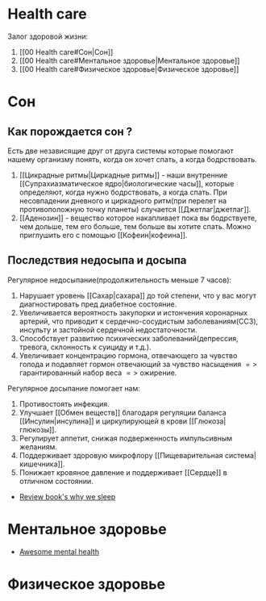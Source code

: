 # Health care
Залог здоровой жизни:
1. [[00 Health care#Сон|Сон]]
2. [[00 Health care#Ментальное здоровье|Ментальное здоровье]]
3. [[00 Health care#Физическое здоровье|Физическое здоровье]]

# Сон
## Как порождается сон ?
Есть две независящие друг от друга системы которые помогают нашему организму понять, когда он хочет спать, а когда бодрствовать.
1. [[Цикрадные ритмы|Циркадные ритмы]] - наши внутренние [[Супрахиазматическое ядро|биологические часы]], которые определяют, когда нужно бодрствовать, а когда спать. При несовпадении дневного и циркадного ритм(при перелет на противоположную точку планеты) случается [[Джетлаг|джетлаг]].
2. [[Аденозин]] - вещество которое накапливает пока вы бодрствуете, чем дольше, тем его больше, тем больше вы хотите спать. Можно приглушить его с помощью [[Кофеин|кофеина]].

## Последствия недосыпа и досыпа
Регулярное недосыпание(продолжительность меньше 7 часов):
1. Нарушает уровень [[Сахар|сахара]] до той степени, что у вас могут диагностировать пред диабетное состояние.
2. Увеличивается вероятность закупорки и истончения коронарных артерий, что приводит к сердечно-сосудистым заболеваниям(ССЗ), инсульту и застойной сердечной недостаточности.
3. Способствует развитию психических заболеваний(депрессия, тревога, склонность к суициду и т.д.).
4. Увеличивает концентрацию гормона, отвечающего за чувство голода и подавляет гормон отвечающий за чувство насыщения $=>$ гарантированный набор веса $=>$ ожирение.

Регулярное досыпание помогает нам:
1. Противостоять инфекция.
2. Улучшает [[Обмен веществ]] благодаря регуляции баланса [[Инсулин|инсулина]] и циркулирующей в крови [[Глюкоза|глюкозы]].
3. Регулирует аппетит, снижая подверженность импульсивным желаниям.
4. Поддерживает здоровую микрофлору [[Пищеварительная система|кишечника]].
5. Понижает кровяное давление и поддерживает [[Сердце]] в отличном состоянии.

* [Review book's why we sleep](https://guzey.com/books/why-we-sleep/)


# Ментальное здоровье
* [Awesome mental health](https://github.com/dreamingechoes/awesome-mental-health)

# Физическое здоровье
